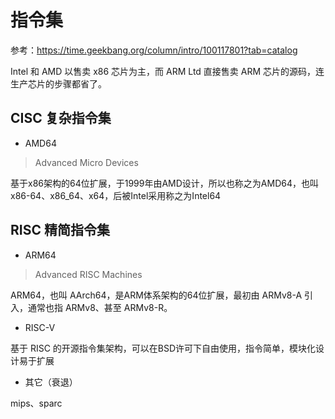 # 指令集

参考：<https://time.geekbang.org/column/intro/100117801?tab=catalog>

Intel 和 AMD 以售卖 x86 芯片为主，而 ARM Ltd 直接售卖 ARM 芯片的源码，连生产芯片的步骤都省了。

## CISC 复杂指令集

- AMD64

> Advanced Micro Devices

基于x86架构的64位扩展，于1999年由AMD设计，所以也称之为AMD64，也叫 x86-64、x86_64、x64，后被Intel采用称之为Intel64

## RISC 精简指令集

- ARM64

> Advanced RISC Machines

ARM64，也叫 AArch64，是ARM体系架构的64位扩展，最初由 ARMv8-A 引入，通常也指 ARMv8、甚至 ARMv8-R。

- RISC-V

基于 RISC 的开源指令集架构，可以在BSD许可下自由使用，指令简单，模块化设计易于扩展

- 其它（衰退）

mips、sparc
